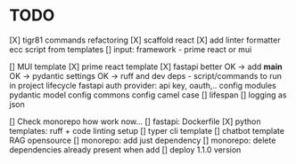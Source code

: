 # TODO

[X] tigr81 commands refactoring
[X] scaffold react
    [X] add linter formatter ecc script from templates
    [] input: framework - prime react or mui
    
[] MUI template
[X] prime react template
[X] fastapi better
    OK -> add __main__
    OK -> pydantic settings
    OK -> ruff and dev deps
    - script/commands to run in project lifecycle
    fastapi auth provider: api key, oauth,..
    config modules pydantic
    model config commons config camel case
    [] lifespan
    [] logging as json

[] Check monorepo how work now...
[] fastapi: Dockerfile
[X] python templates: ruff + code linting setup
[] typer cli template
[] chatbot template RAG opensource
[] monorepo: add just dependency
[] monorepo: delete dependencies already present when add
[] deploy 1.1.0 version
